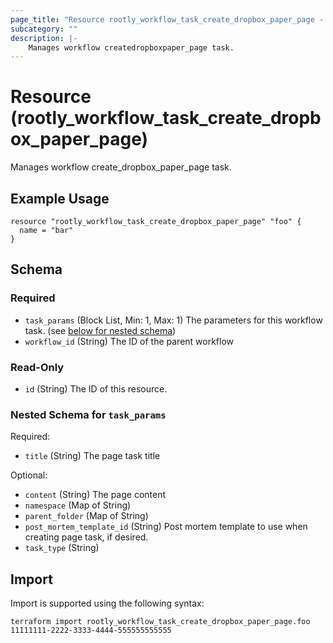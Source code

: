 ```yaml
---
page_title: "Resource rootly_workflow_task_create_dropbox_paper_page - terraform-provider-rootly"
subcategory: ""
description: |-
    Manages workflow createdropboxpaper_page task.
---
```


# Resource (rootly_workflow_task_create_dropbox_paper_page)

Manages workflow create_dropbox_paper_page task.

## Example Usage

```
resource "rootly_workflow_task_create_dropbox_paper_page" "foo" {
  name = "bar"
}
```

<!-- schema generated by tfplugindocs -->
## Schema

### Required

- `task_params` (Block List, Min: 1, Max: 1) The parameters for this workflow task. (see [below for nested schema](#nestedblock--task_params))
- `workflow_id` (String) The ID of the parent workflow

### Read-Only

- `id` (String) The ID of this resource.

<a id="nestedblock--task_params"></a>
### Nested Schema for `task_params`

Required:

- `title` (String) The page task title

Optional:

- `content` (String) The page content
- `namespace` (Map of String)
- `parent_folder` (Map of String)
- `post_mortem_template_id` (String) Post mortem template to use when creating page task, if desired.
- `task_type` (String)

## Import

Import is supported using the following syntax:

```shell
terraform import rootly_workflow_task_create_dropbox_paper_page.foo 11111111-2222-3333-4444-555555555555
```